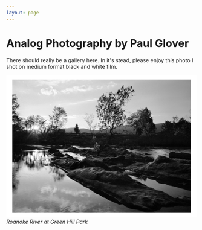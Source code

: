 ```yaml
---
layout: page
---
```


# Analog Photography by Paul Glover

There should really be a gallery here. In it's stead, please enjoy this photo I shot on medium format black and white film.

![Roanoke River at Green Hill Park](photos/cover.jpg)
*Roanoke River at Green Hill Park*

